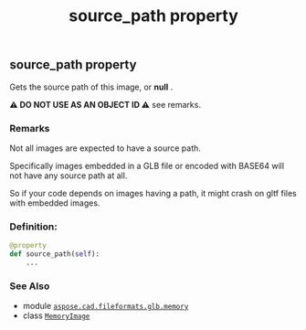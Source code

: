 ﻿---
title: source_path property
second_title: Aspose.CAD for Python via .NET API References
description: 
type: docs
weight: 220
url: /python-net/aspose.cad.fileformats.glb.memory/memoryimage/source_path/
is_root: false
---

## source_path property


Gets the source path of this image, or **null** .

**⚠️ DO NOT USE AS AN OBJECT ID ⚠️**  see remarks.

### Remarks 


Not all images are expected to have a source path.

Specifically images embedded in a GLB file or encoded with BASE64
will not have any source path at all.

So if your code depends on images having a path, it might crash
on gltf files with embedded images.
### Definition:
```python
@property
def source_path(self):
    ...
```

### See Also
* module [`aspose.cad.fileformats.glb.memory`](../../)
* class [`MemoryImage`](/cad/python-net/aspose.cad.fileformats.glb.memory/memoryimage)
